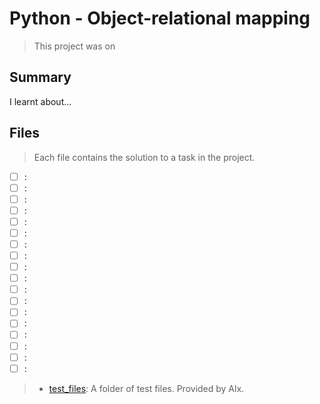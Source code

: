 # Python - Object-relational mapping

> This project was on 

## Summary

I learnt about...

## Files

> Each file contains the solution to a task in the project.

- [ ] [](https://github.com/Ebube-Ochemba/alx-higher_level_programming/blob/master/0x0F-python-object_relational_mapping/):
- [ ] [](https://github.com/Ebube-Ochemba/alx-higher_level_programming/blob/master/0x0F-python-object_relational_mapping/):
- [ ] [](https://github.com/Ebube-Ochemba/alx-higher_level_programming/blob/master/0x0F-python-object_relational_mapping/):
- [ ] [](https://github.com/Ebube-Ochemba/alx-higher_level_programming/blob/master/0x0F-python-object_relational_mapping/):
- [ ] [](https://github.com/Ebube-Ochemba/alx-higher_level_programming/blob/master/0x0F-python-object_relational_mapping/):
- [ ] [](https://github.com/Ebube-Ochemba/alx-higher_level_programming/blob/master/0x0F-python-object_relational_mapping/):
- [ ] [](https://github.com/Ebube-Ochemba/alx-higher_level_programming/blob/master/0x0F-python-object_relational_mapping/):
- [ ] [](https://github.com/Ebube-Ochemba/alx-higher_level_programming/blob/master/0x0F-python-object_relational_mapping/):
- [ ] [](https://github.com/Ebube-Ochemba/alx-higher_level_programming/blob/master/0x0F-python-object_relational_mapping/):
- [ ] [](https://github.com/Ebube-Ochemba/alx-higher_level_programming/blob/master/0x0F-python-object_relational_mapping/):
- [ ] [](https://github.com/Ebube-Ochemba/alx-higher_level_programming/blob/master/0x0F-python-object_relational_mapping/):
- [ ] [](https://github.com/Ebube-Ochemba/alx-higher_level_programming/blob/master/0x0F-python-object_relational_mapping/):
- [ ] [](https://github.com/Ebube-Ochemba/alx-higher_level_programming/blob/master/0x0F-python-object_relational_mapping/):
- [ ] [](https://github.com/Ebube-Ochemba/alx-higher_level_programming/blob/master/0x0F-python-object_relational_mapping/):
- [ ] [](https://github.com/Ebube-Ochemba/alx-higher_level_programming/blob/master/0x0F-python-object_relational_mapping/):
- [ ] [](https://github.com/Ebube-Ochemba/alx-higher_level_programming/blob/master/0x0F-python-object_relational_mapping/):
- [ ] [](https://github.com/Ebube-Ochemba/alx-higher_level_programming/blob/master/0x0F-python-object_relational_mapping/):
- [ ] [](https://github.com/Ebube-Ochemba/alx-higher_level_programming/blob/master/0x0F-python-object_relational_mapping/):

> - [test_files](): A folder of test files. Provided by Alx.
